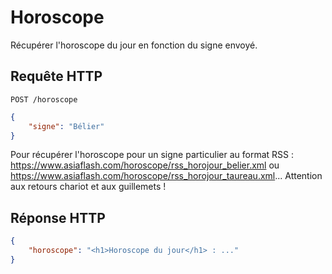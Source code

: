 # Horoscope

Récupérer l'horoscope du jour en fonction du signe envoyé.

## Requête HTTP

`POST /horoscope`

```json
{
    "signe": "Bélier"
}
```

Pour récupérer l'horoscope pour un signe particulier au format RSS : https://www.asiaflash.com/horoscope/rss_horojour_belier.xml ou https://www.asiaflash.com/horoscope/rss_horojour_taureau.xml... Attention aux retours chariot et aux guillemets !

## Réponse HTTP

```json
{
    "horoscope": "<h1>Horoscope du jour</h1> : ..."
}
```